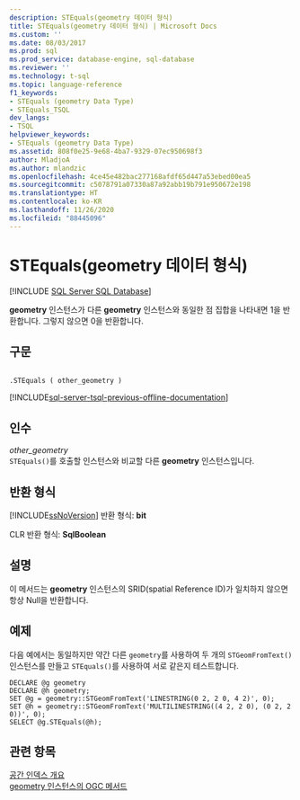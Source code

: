```yaml
---
description: STEquals(geometry 데이터 형식)
title: STEquals(geometry 데이터 형식) | Microsoft Docs
ms.custom: ''
ms.date: 08/03/2017
ms.prod: sql
ms.prod_service: database-engine, sql-database
ms.reviewer: ''
ms.technology: t-sql
ms.topic: language-reference
f1_keywords:
- STEquals (geometry Data Type)
- STEquals_TSQL
dev_langs:
- TSQL
helpviewer_keywords:
- STEquals (geometry Data Type)
ms.assetid: 808f0e25-9e68-4ba7-9329-07ec950698f3
author: MladjoA
ms.author: mlandzic
ms.openlocfilehash: 4ce45e482bac277168afdf65d447a53ebed00ea5
ms.sourcegitcommit: c5078791a07330a87a92abb19b791e950672e198
ms.translationtype: HT
ms.contentlocale: ko-KR
ms.lasthandoff: 11/26/2020
ms.locfileid: "88445096"
---
```

# <a name="stequals-geometry-data-type"></a>STEquals(geometry 데이터 형식)
[!INCLUDE [SQL Server SQL Database](../../includes/applies-to-version/sql-asdb.md)]

**geometry** 인스턴스가 다른 **geometry** 인스턴스와 동일한 점 집합을 나타내면 1을 반환합니다. 그렇지 않으면 0을 반환합니다.
  
## <a name="syntax"></a>구문  
  
```  
  
.STEquals ( other_geometry )  
```  
  
[!INCLUDE[sql-server-tsql-previous-offline-documentation](../../includes/sql-server-tsql-previous-offline-documentation.md)]

## <a name="arguments"></a>인수
 *other_geometry*  
 `STEquals()`를 호출할 인스턴스와 비교할 다른 **geometry** 인스턴스입니다.  
  
## <a name="return-types"></a>반환 형식  
 [!INCLUDE[ssNoVersion](../../includes/ssnoversion-md.md)] 반환 형식: **bit**  
  
 CLR 반환 형식: **SqlBoolean**  
  
## <a name="remarks"></a>설명  
 이 메서드는 **geometry** 인스턴스의 SRID(spatial Reference ID)가 일치하지 않으면 항상 Null을 반환합니다.  
  
## <a name="examples"></a>예제  
 다음 예에서는 동일하지만 약간 다른 `geometry`를 사용하여 두 개의 `STGeomFromText()` 인스턴스를 만들고 `STEquals()`를 사용하여 서로 같은지 테스트합니다.  
  
```  
DECLARE @g geometry  
DECLARE @h geometry;  
SET @g = geometry::STGeomFromText('LINESTRING(0 2, 2 0, 4 2)', 0);  
SET @h = geometry::STGeomFromText('MULTILINESTRING((4 2, 2 0), (0 2, 2 0))', 0);  
SELECT @g.STEquals(@h);  
```  
  
## <a name="see-also"></a>관련 항목  
 [공간 인덱스 개요](../../relational-databases/spatial/spatial-indexes-overview.md)   
 [geometry 인스턴스의 OGC 메서드](../../t-sql/spatial-geometry/ogc-methods-on-geometry-instances.md)  
  
  


